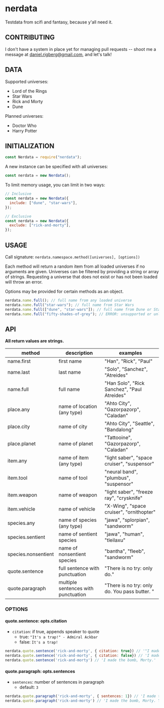 # nerdata

Testdata from scifi and fantasy, because y'all need it.

## CONTRIBUTING
I don't have a system in place yet for managing pull requests -- shoot me a message at daniel.rigberg@gmail.com, and let's talk!

## DATA

Supported universes:
- Lord of the Rings
- Star Wars
- Rick and Morty
- Dune

Planned universes:
- Doctor Who
- Harry Potter

## INITIALIZATION

```js
const Nerdata = require("nerdata");
```

A new instance can be specified with all universes:

```js
const nerdata = new Nerdata();
```

To limit memory usage, you can limit in two ways:

```js
// Inclusive
const nerdata = new Nerdata({
  include: ["dune", "star-wars"],
});
```

```js
// Exclusive
const nerdata = new Nerdata({
  exclude: ["rick-and-morty"],
});
```

## USAGE

Call signature: `nerdata.namespace.method([universes], [options])`

Each method will return a random item from all loaded universes if no arguments are given. Universes can be filtered by providing a string or array of strings. Requesting a universe that does not exist or has not been loaded will throw an error.

Options may be provided for certain methods as an object.

```js
nerdata.name.full(); // full name from any loaded universe
nerdata.name.full("star-wars"); // full name from Star Wars
nerdata.name.full(["dune", "star-wars"]); // full name from Dune or Star Wars
nerdata.name.full("fifty-shades-of-grey"); // ERROR: unsupported or unloaded
```



## API

**All return values are strings.**

| method              | description                         | examples                                      |
| ------------------- | ----------------------------------- | --------------------------------------------- |
| name.first          | first name                          | "Han", "Rick", "Paul"                         |
| name.last           | last name                           | "Solo", "Sanchez", "Atreides"                 |
| name.full           | full name                           | "Han Solo", "Rick Sanchez", "Paul Atreides"   |
| place.any           | name of location (any type)         | "Ahto City", "Gazorpazorp", "Caladan"         |
| place.city          | name of city                        | "Ahto City", "Seattle", "Bandalong"           |
| place.planet        | name of planet                      | "Tattooine", "Gazorpazorp", "Caladan"         |
| item.any            | name of item (any type)             | "light saber", "space cruiser", "suspensor"   |
| item.tool           | name of tool                        | "neural band", "plumbus", "suspensor"         |
| item.weapon         | name of weapon                      | "light saber", "freeze ray", "crysknife"      |
| item.vehicle        | name of vehicle                     | "X-Wing", "space cruiser", "ornithopter"      |
| species.any         | name of species (any type)          | "jawa", "splorpian", "sandworm"               |
| species.sentient    | name of sentient species            | "jawa", "human", "tleilaxu"                   |
| species.nonsentient | name of nonsentient species         | "bantha", "fleeb", "sandworm"                 |
| quote.sentence      | full sentence with punctuation      | "There is no try: only do."                   |
| quote.paragraph     | multiple sentences with punctuation | "There is no try: only do. You pass butter. " |

### OPTIONS

#### quote.sentence: opts.citation
  - `citation`: if true, appends speaker to quote
    - true: `"It's a trap!" - Admiral Ackbar`
    - false: `It's a trap!`

```js
nerdata.quote.sentence('rick-and-morty', { citation: true}) // '"I made the bomb, Morty." - Rick Sanchez'
nerdata.quote.sentence('rick-and-morty', { citation: false}) // 'I made the bomb, Morty.'
nerdata.quote.sentence('rick-and-morty') // 'I made the bomb, Morty.'
```

#### quote.paragraph: opts.sentences
  - `sentences`: number of sentences in paragraph
    - default: `3`

```js
nerdata.quote.paragraph('rick-and-morty', { sentences: 1}) // 'I made the bomb, Morty.'
nerdata.quote.paragraph('rick-and-morty') // 'I made the bomb, Morty. You pass butter. I mean, why would a Pop-Tart want to live inside a toaster, Rick?'
```